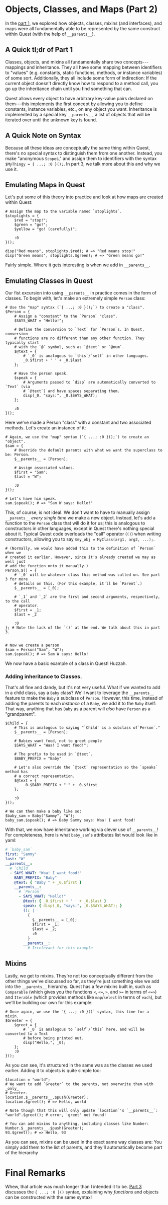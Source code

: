 # Objects, Classes, and Maps (Part 2)
In the [part 1](objects-and-maps-part1.md), we explored how objects, classes, mixins (and interfaces), and maps were all fundamentally able to be represented by the same construct within Quest (with the help of `__parents__`).


## A Quick tl;dr of Part 1
Classes, objects, and mixins all fundamentally share two concepts---mappings and inheritance. They all have some mapping between identifiers to "values" (e.g. constants, static functions, methods, or instance variables) of some sort. Additionally, they all include some form of indirection: If the current object doesn't directly know how to respond to a method call, you go up the inheritance chain until you find something that can.

Quest allows every object to have arbitrary key-value pairs declared on them---this implements the first concept by allowing you to define constants, instance variables, etc., on any object you want. Inheritance is implemented by a special key `__parents__`, a list of objects that will be iterated over until the unknown key is found.

## A Quick Note on Syntax
Because all these ideas are conceptually the same thing within Quest, there's no special syntax to distinguish them from one another. Instead, you make "anonymous `Scope`s," and assign them to identifiers with the syntax `$MyThingy = { ...; :0 }();`. In part 3, we talk more about this and why we use it.

## Emulating Maps in Quest
Let's put some of this theory into practice and look at how maps are created within Quest:
```quest
# Assign the map to the variable named `stoplights`.
$stoplights = {
	$red = "stop!";
	$green = "go!";
	$yellow = "go! (carefully)";

	:0
}();

disp("Red means", stoplights.$red); # => "Red means stop!"
disp("Green means", stoplights.$green); # => "Green means go!"
```
Fairly simple. Where it gets interesting is when we add in `__parents__`.

## Emulating Classes in Quest
Our fist excursion into using `__parents__` in practice comes in the form of classes. To begin with, let's make an extremely simple `Person` class:
```quest
# Use the "map" syntax (`{ ...; :0 }();`) to create a "class".
$Person = {
	# Assign a "constant" to the `Person` "class".
	$SAYS_WHAT = "Hello!";

	# Define the conversion to `Text` for `Person`s. In Quest, conversion
	# functions are no different than any other function. They typically start
	# with the `@` symbol, such as `@text` or `@num`.
	$@text = {
		# `_0` is analogous to `this`/`self` in other languages.
		_0.$first + ' ' + _0.$last
	};

	# Have the person speak.
	$speak = {
		# Arguments passed to `disp` are automatically converted to `Text` (via
		# `@text`) and have spaces separating them.
		disp(_0, "says:", _0.$SAYS_WHAT);
	};

	:0
}();
```
Here we've made a Person "class" with a constant and two associated methods. Let's create an instance of it:
```quest
# Again, we use the "map" syntax (`{ ...; :0 }();`) to create an "object".
$sam = {
	# Override the default parents with what we want the superclass to be: Person.
	$__parents__ = [Person];

	# Assign associated values.
	$first = "Sam";
	$last = "W";

	:0
}();

# Let's have him speak.
sam.$speak(); # => "Sam W says: Hello!"
```

This, of course, is not ideal. We don't want to have to manually assign `__parents__` _every single time_ we make a new object. Instead, let's add a function to the `Person` class that will do it for us; this is analogous to constructors in other languages, except in Quest there's nothing special about it. Typical Quest code overloads the "call" operator (`()`) when writing constructors, allowing you to say `$my_obj = MyClass(arg1, arg2, ...);`.
```quest
# (Normally, we would have added this to the definition of `Person` when we
# created it earlier. However, since it's already created we may as well just
# add the function onto it manually.)
Person.$() = {
	# `_0` will be whatever class this method was called on. See part 3 for more
	# details on this. (For this example, it'll be `Parent`.)
	$__parents__ = [_0];

	# `_1` and `_2` are the first and second arguments, respectively, to the call
	# operator.
	$first = _1;
	$last = _2

	:0
}; # Note the lack of the `()` at the end. We talk about this in part 3.


# Now we create a person
$sam = Person("Sam", "W");
sam.$speak(); # => Sam W says: Hello!
```
We now have a basic example of a class in Quest! Huzzah.

### Adding inheritance to Classes.
That's all fine and dandy, but it's not very useful. What if we wanted to add in a child class, say a `Baby` class? We'll want to leverage the `__parents__` feature to make the `Baby` a subclass of `Person`. However, this time, instead of adding the parents to each _instance_ of a `Baby`, we add it to the `Baby` itself: That way, anything that has `Baby` as a parent will _also_ have `Person` as a "grandparent".
```quest
$Child = {
	# This is analogous to saying "`Child` is a subclass of`Person`."
	$__parents__ = [Person];

	# Babies want food, not to greet people
	$SAYS_WHAT = "Waa! I want food!";

	# The prefix to be used in `@text`.
	$BABY_PREFIX = "Baby"

	# Let's also override the `@text` representation so the `speaks` method has
	# a correct representation.
	$@text = {
		_0.$BABY_PREFIX + " " + _0.$first
	};

	:0
}();

# We can then make a baby like so:
$baby_sam = Baby("Sammy", "W");
baby_sam.$speak(); # => Baby Sammy says: Waa! I want food!
```
With that, we now have inheritance working via clever use of `__parents__`! For completeness, here is what `baby_sam`'s attributes list would look like in yaml:
```yaml
# `baby_sam`
first: "Sammy"
last: "W"
__parents__:
  # `Child`
  - SAYS_WHAT: "Waa! I want food!"
    BABY_PREFIX: "Baby"
    @text: { "Baby " + _0.$first }
    __parents__:
      # `Person`
      - SAYS_WHAT: "Hello!"
        @text: { _0.$first + ' ' + _0.$last }
        speak: { disp(_0, "says:", _0.$SAYS_WHAT); }
        (): |
          {
            $__parents__ = [_0];
            $first = _1;
            $last = _2;
            :0
          }
        __parents__:
          # Irrelevant for this example
```

## Mixins
Lastly, we get to mixins. They're not too conceptually different from the other things we've discussed so far, as they're just something else we add into the `__parents__` hierarchy. Quest has a few mixins built in, such as `Comparable` (which gives you the functions `<`, `<=`, `>`, and `>=` in terms of `<=>`) and `Iterable` (which provides methods like `map`/`select` in terms of `each`), but we'll be building our own for this example:
```quest
# Once again, we use the `{ ...; :0 }()` syntax, this time for a mixin.
$Greeter = {
	$greet = {
		# `_0` is analogous to `self`/`this` here, and will be converted to a Text
		# before being printed out.
		disp("Hello,", _0);
	};
	:0
}();
```
As you can see, it's structured in the same was as the classes we used earlier. Adding it to objects is quite simple too:
```quest
$location = "world";
# We want to add `Greeter` to the parents, not overwrite them with _only_
# Greeter.
location.$__parents__.$push(Greeter);
location.$greet(); # => Hello, world

# Note though that this will only update `location`'s `__parents__`:
"world".$greet(); # error, 'greet' not found!

# You can add mixins to anything, including classes like Number:
Number.$__parents__.$push(Greeter);
93.$greet(); # => Hello, 93
```
As you can see, mixins can be used in the exact same way classes are: You simply add them to the list of parents, and they'll automatically become part of the hierarchy

# Final Remarks
Whew, that article was much longer than I intended it to be. [Part 3](objects-and-maps-part3.md) discusses the `{ ...; :0 }()` syntax, explaining why _functions_ and objects can be constructed with the same syntax!
